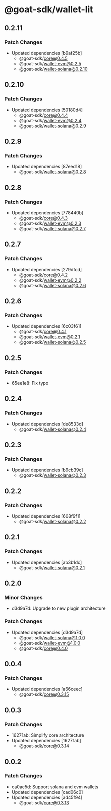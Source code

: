 # @goat-sdk/wallet-lit

## 0.2.11

### Patch Changes

- Updated dependencies [b9af25b]
  - @goat-sdk/core@0.4.5
  - @goat-sdk/wallet-evm@0.2.5
  - @goat-sdk/wallet-solana@0.2.10

## 0.2.10

### Patch Changes

- Updated dependencies [50180d4]
  - @goat-sdk/core@0.4.4
  - @goat-sdk/wallet-evm@0.2.4
  - @goat-sdk/wallet-solana@0.2.9

## 0.2.9

### Patch Changes

- Updated dependencies [87eed18]
  - @goat-sdk/wallet-solana@0.2.8

## 0.2.8

### Patch Changes

- Updated dependencies [778440b]
  - @goat-sdk/core@0.4.3
  - @goat-sdk/wallet-evm@0.2.3
  - @goat-sdk/wallet-solana@0.2.7

## 0.2.7

### Patch Changes

- Updated dependencies [279dfcd]
  - @goat-sdk/core@0.4.2
  - @goat-sdk/wallet-evm@0.2.2
  - @goat-sdk/wallet-solana@0.2.6

## 0.2.6

### Patch Changes

- Updated dependencies [6c03f61]
  - @goat-sdk/core@0.4.1
  - @goat-sdk/wallet-evm@0.2.1
  - @goat-sdk/wallet-solana@0.2.5

## 0.2.5

### Patch Changes

- 65ee1e8: Fix typo

## 0.2.4

### Patch Changes

- Updated dependencies [de8533d]
  - @goat-sdk/wallet-solana@0.2.4

## 0.2.3

### Patch Changes

- Updated dependencies [b9cb39c]
  - @goat-sdk/wallet-solana@0.2.3

## 0.2.2

### Patch Changes

- Updated dependencies [608f9f1]
  - @goat-sdk/wallet-solana@0.2.2

## 0.2.1

### Patch Changes

- Updated dependencies [ab3b1dc]
  - @goat-sdk/wallet-solana@0.2.1

## 0.2.0

### Minor Changes

- d3d9a7d: Upgrade to new plugin architecture

### Patch Changes

- Updated dependencies [d3d9a7d]
  - @goat-sdk/wallet-solana@1.0.0
  - @goat-sdk/wallet-evm@1.0.0
  - @goat-sdk/core@0.4.0

## 0.0.4

### Patch Changes

- Updated dependencies [a66ceec]
  - @goat-sdk/core@0.3.15

## 0.0.3

### Patch Changes

- 16271ab: Simplify core architecture
- Updated dependencies [16271ab]
  - @goat-sdk/core@0.3.14

## 0.0.2

### Patch Changes

- ca0ac5d: Support solana and evm wallets
- Updated dependencies [cad06c0]
- Updated dependencies [ad45f94]
  - @goat-sdk/core@0.3.13
